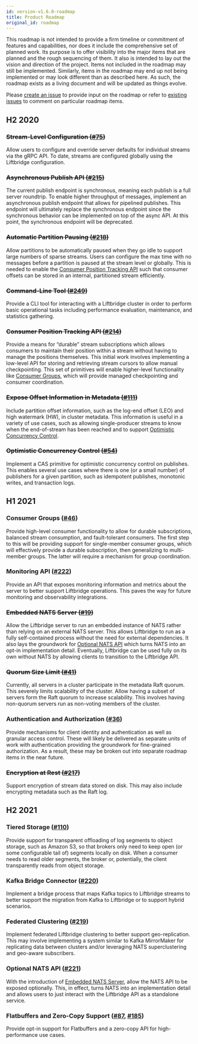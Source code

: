 ```yaml
---
id: version-v1.6.0-roadmap
title: Product Roadmap
original_id: roadmap
---
```


This roadmap is not intended to provide a firm timeline or commitment of
features and capabilities, nor does it include the comprehensive set of planned
work. Its purpose is to offer visibility into the major items that are planned
and the rough sequencing of them. It also is intended to lay out the vision and
direction of the project. Items not included in the roadmap may still be
implemented. Similarly, items in the roadmap may end up not being implemented
or may look different than as described here. As such, the roadmap exists as a
living document and will be updated as things evolve.

Please [create an issue](https://github.com/liftbridge-io/liftbridge/issues/new)
to provide input on the roadmap or refer to [existing issues](https://github.com/liftbridge-io/liftbridge/issues)
to comment on particular roadmap items.

## H2 2020

### ~~Stream-Level Configuration ([#75](https://github.com/liftbridge-io/liftbridge/issues/75))~~

Allow users to configure and override server defaults for individual streams
via the gRPC API. To date, streams are configured globally using the Liftbridge
configuration.

### ~~Asynchronous Publish API ([#215](https://github.com/liftbridge-io/liftbridge/issues/215))~~

The current publish endpoint is synchronous, meaning each publish is a full
server roundtrip. To enable higher throughput of messages, implement an
asynchronous publish endpoint that allows for pipelined publishes. This
endpoint will ultimately replace the synchronous endpoint since the synchronous
behavior can be implemented on top of the async API. At this point, the
synchronous endpoint will be deprecated.

### ~~Automatic Partition Pausing ([#218](https://github.com/liftbridge-io/liftbridge/issues/218))~~

Allow partitions to be automatically paused when they go idle to support large
numbers of sparse streams. Users can configure the max time with no messages
before a partition is paused at the stream level or globally. This is needed to
enable the [Consumer Position Tracking API](#consumer-position-tracking-api-214httpsgithubcomliftbridge-ioliftbridgeissues214)
such that consumer offsets can be stored in an internal, partitioned stream
efficiently. 

### ~~Command-Line Tool ([#249](https://github.com/liftbridge-io/liftbridge/issues/249))~~

Provide a CLI tool for interacting with a Liftbridge cluster in order to
perform basic operational tasks including performance evaluation, maintenance,
and statistics gathering.

### ~~Consumer Position Tracking API ([#214](https://github.com/liftbridge-io/liftbridge/issues/214))~~

Provide a means for “durable” stream subscriptions which allows consumers to
maintain their position within a stream without having to manage the positions
themselves. This initial work involves implementing a low-level API for storing
and retrieving stream cursors to allow manual checkpointing. This set of
primitives will enable higher-level functionality like [Consumer
Groups](#consumer-groups-46httpsgithubcomliftbridge-ioliftbridgeissues46),
which will provide managed checkpointing and consumer coordination.

### ~~Expose Offset Information in Metadata ([#111](https://github.com/liftbridge-io/liftbridge/issues/111))~~

Include partition offset information, such as the log-end offset (LEO) and high
watermark (HW), in cluster metadata. This information is useful in a variety of
use cases, such as allowing single-producer streams to know when the
end-of-stream has been reached and to support [Optimistic Concurrency
Control](#optimistic-concurrency-control-54httpsgithubcomliftbridge-ioliftbridgeissues54).

### ~~Optimistic Concurrency Control ([#54](https://github.com/liftbridge-io/liftbridge/issues/54))~~

Implement a CAS primitive for optimistic concurrency control on publishes. This
enables several use cases where there is one (or a small number) of publishers
for a given partition, such as idempotent publishes, monotonic writes, and
transaction logs.

## H1 2021

### Consumer Groups ([#46](https://github.com/liftbridge-io/liftbridge/issues/46))

Provide high-level consumer functionality to allow for durable subscriptions,
balanced stream consumption, and fault-tolerant consumers. The first step to
this will be providing support for single-member consumer groups, which will
effectively provide a durable subscription, then generalizing to multi-member
groups. The latter will require a mechanism for group coordination.

### Monitoring API ([#222](https://github.com/liftbridge-io/liftbridge/issues/222))

Provide an API that exposes monitoring information and metrics about the server
to better support Liftbridge operations. This paves the way for future
monitoring and observability integrations.

### ~~Embedded NATS Server ([#19](https://github.com/liftbridge-io/liftbridge/issues/19))~~

Allow the Liftbridge server to run an embedded instance of NATS rather than
relying on an external NATS server. This allows Liftbridge to run as a fully
self-contained process without the need for external dependencies. It also lays
the groundwork for [Optional NATS API](#optional-nats-api-221httpsgithubcomliftbridge-ioliftbridgeissues221)
which turns NATS into an opt-in implementation detail. Eventually, Liftbridge
can be used fully on its own without NATS by allowing clients to transition to
the Liftbridge API.

### ~~Quorum Size Limit ([#41](https://github.com/liftbridge-io/liftbridge/issues/41))~~

Currently, all servers in a cluster participate in the metadata Raft quorum.
This severely limits scalability of the cluster. Allow having a subset of
servers form the Raft quorum to increase scalability. This involves having
non-quorum servers run as non-voting members of the cluster.

### Authentication and Authorization ([#36](https://github.com/liftbridge-io/liftbridge/issues/36))

Provide mechanisms for client identity and authentication as well as granular
access control. These will likely be delivered as separate units of work with
authentication providing the groundwork for fine-grained authorization. As a
result, these may be broken out into separate roadmap items in the near future.

### ~~Encryption at Rest ([#217](https://github.com/liftbridge-io/liftbridge/issues/217))~~

Support encryption of stream data stored on disk. This may also include
encrypting metadata such as the Raft log.


## H2 2021

### Tiered Storage ([#110](https://github.com/liftbridge-io/liftbridge/issues/110))

Provide support for transparent offloading of log segments to object storage,
such as Amazon S3, so that brokers only need to keep open (or some configurable
tail of) segments locally on disk. When a consumer needs to read older
segments, the broker or, potentially, the client transparently reads from
object storage.

### Kafka Bridge Connector ([#220](https://github.com/liftbridge-io/liftbridge/issues/220))

Implement a bridge process that maps Kafka topics to Liftbridge streams to
better support the migration from Kafka to Liftbridge or to support hybrid
scenarios.

### Federated Clustering ([#219](https://github.com/liftbridge-io/liftbridge/issues/219))

Implement federated Liftbridge clustering to better support geo-replication.
This may involve implementing a system similar to Kafka MirrorMaker for
replicating data between clusters and/or leveraging NATS superclustering and
geo-aware subscribers.

### Optional NATS API ([#221](https://github.com/liftbridge-io/liftbridge/issues/221))

With the introduction of [Embedded NATS Server](#embedded-nats-server-19httpsgithubcomliftbridge-ioliftbridgeissues19),
allow the NATS API to be exposed optionally. This, in effect, turns NATS into
an implementation detail and allows users to just interact with the Liftbridge
API as a standalone service.

### Flatbuffers and Zero-Copy Support ([#87](https://github.com/liftbridge-io/liftbridge/issues/87), [#185](https://github.com/liftbridge-io/liftbridge/issues/185))

Provide opt-in support for Flatbuffers and a zero-copy API for high-performance
use cases.

